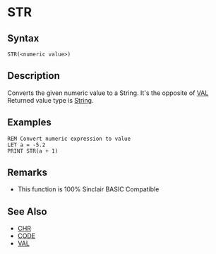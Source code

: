 # STR

## Syntax


```
STR(<numeric value>)
```

## Description

Converts the given numeric value to a String. It's the opposite of [VAL](val.md)
Returned value type is [String](types.md#strings).

## Examples

```
REM Convert numeric expression to value
LET a = -5.2
PRINT STR(a + 1)
```

## Remarks

* This function is 100% Sinclair BASIC Compatible

## See Also

* [CHR](chr.md)
* [CODE](code.md)  
* [VAL](chr.md)

